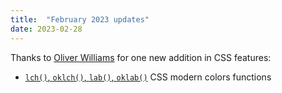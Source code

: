 ```yaml
---
title:  "February 2023 updates"
date: 2023-02-28
---
```

Thanks to [Oliver Williams](https://github.com/o-t-w) for one new addition in CSS features:

* [`lch()`, `oklch()`, `lab()`, `oklab()`](/features/css-modern-color/) CSS modern colors functions
